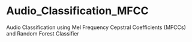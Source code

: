 # Audio_Classification_MFCC
Audio Classification using Mel Frequency Cepstral Coefficients (MFCCs) and Random Forest Classifier
